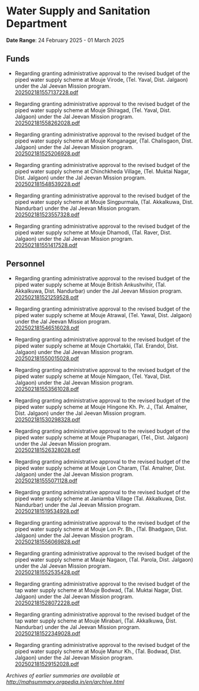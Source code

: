 # Water Supply and Sanitation Department

**Date Range**: 24 February 2025 - 01 March 2025


## Funds
- Regarding granting administrative approval to the revised budget of the piped water supply scheme at Mouje Virode, (Tel. Yaval, Dist. Jalgaon) under the Jal Jeevan Mission program.\
  [202502181557137228.pdf](https://gr.maharashtra.gov.in/Site/Upload/Government%20Resolutions/English/202502181557137228.pdf)

- Regarding granting administrative approval to the revised budget of the piped water supply scheme at Mouje Shiragad, (Tel. Yaval, Dist. Jalgaon) under the Jal Jeevan Mission program.\
  [202502181558262028.pdf](https://gr.maharashtra.gov.in/Site/Upload/Government%20Resolutions/English/202502181558262028.pdf)

- Regarding granting administrative approval to the revised budget of the piped water supply scheme at Mouje Konganagar, (Tal. Chalisgaon, Dist. Jalgaon) under the Jal Jeevan Mission program.\
  [202502181525206928.pdf](https://gr.maharashtra.gov.in/Site/Upload/Government%20Resolutions/English/202502181525206928.pdf)

- Regarding granting administrative approval to the revised budget of the piped water supply scheme at Chinchkheda Village, (Tel. Muktai Nagar, Dist. Jalgaon) under the Jal Jeevan Mission program.\
  [202502181548539228.pdf](https://gr.maharashtra.gov.in/Site/Upload/Government%20Resolutions/English/202502181548539228.pdf)

- Regarding granting administrative approval to the revised budget of the piped water supply scheme at Mouje Singpurmala, (Tal. Akkalkuwa, Dist. Nandurbar) under the Jal Jeevan Mission program.\
  [202502181523557328.pdf](https://gr.maharashtra.gov.in/Site/Upload/Government%20Resolutions/English/202502181523557328.pdf)

- Regarding granting administrative approval to the revised budget of the piped water supply scheme at Mouje Dhamodi, (Tal. Raver, Dist. Jalgaon) under the Jal Jeevan Mission program.\
  [202502181551417528.pdf](https://gr.maharashtra.gov.in/Site/Upload/Government%20Resolutions/English/202502181551417528.pdf)

## Personnel
- Regarding granting administrative approval to the revised budget of the piped water supply scheme at Mouje British Ankushvihir, (Tal. Akkalkuwa, Dist. Nandurbar) under the Jal Jeevan Mission program.\
  [202502181521259528.pdf](https://gr.maharashtra.gov.in/Site/Upload/Government%20Resolutions/English/202502181521259528.pdf)

- Regarding granting administrative approval to the revised budget of the piped water supply scheme at Mouje Atrawal, (Tel. Yawal, Dist. Jalgaon) under the Jal Jeevan Mission program.\
  [202502181546516028.pdf](https://gr.maharashtra.gov.in/Site/Upload/Government%20Resolutions/English/202502181546516028.pdf)

- Regarding granting administrative approval to the revised budget of the piped water supply scheme at Mouje Chortakki, (Tal. Erandol, Dist. Jalgaon) under the Jal Jeevan Mission program.\
  [202502181550015028.pdf](https://gr.maharashtra.gov.in/Site/Upload/Government%20Resolutions/English/202502181550015028.pdf)

- Regarding granting administrative approval to the revised budget of the piped water supply scheme at Mouje Nimgaon, (Tel. Yaval, Dist. Jalgaon) under the Jal Jeevan Mission program.\
  [202502181553561028.pdf](https://gr.maharashtra.gov.in/Site/Upload/Government%20Resolutions/English/202502181553561028.pdf)

- Regarding granting administrative approval to the revised budget of the piped water supply scheme at Mouje Hingone Kh. Pr. J., (Tal. Amalner, Dist. Jalgaon) under the Jal Jeevan Mission program.\
  [202502181530298328.pdf](https://gr.maharashtra.gov.in/Site/Upload/Government%20Resolutions/English/202502181530298328.pdf)

- Regarding granting administrative approval to the revised budget of the piped water supply scheme at Mouje Phupanagari, (Tel., Dist. Jalgaon) under the Jal Jeevan Mission program.\
  [202502181526328028.pdf](https://gr.maharashtra.gov.in/Site/Upload/Government%20Resolutions/English/202502181526328028.pdf)

- Regarding granting administrative approval to the revised budget of the piped water supply scheme at Mouje Lon Charam, (Tal. Amalner, Dist. Jalgaon) under the Jal Jeevan Mission program.\
  [202502181555071128.pdf](https://gr.maharashtra.gov.in/Site/Upload/Government%20Resolutions/English/202502181555071128.pdf)

- Regarding granting administrative approval to the revised budget of the piped water supply scheme at Janiamba Village (Tal. Akkalkuwa, Dist. Nandurbar) under the Jal Jeevan Mission program.\
  [202502181519534928.pdf](https://gr.maharashtra.gov.in/Site/Upload/Government%20Resolutions/English/202502181519534928.pdf)

- Regarding granting administrative approval to the revised budget of the piped water supply scheme at Mouje Lon Pr. Bh., (Tal. Bhadgaon, Dist. Jalgaon) under the Jal Jeevan Mission program.\
  [202502181556069828.pdf](https://gr.maharashtra.gov.in/Site/Upload/Government%20Resolutions/English/202502181556069828.pdf)

- Regarding granting administrative approval to the revised budget of the piped water supply scheme at Mauje Nagaon, (Tal. Parola, Dist. Jalgaon) under the Jal Jeevan Mission program.\
  [202502181552535428.pdf](https://gr.maharashtra.gov.in/Site/Upload/Government%20Resolutions/English/202502181552535428.pdf)

- Regarding granting administrative approval to the revised budget of the tap water supply scheme at Mouje Bodwad, (Tal. Muktai Nagar, Dist. Jalgaon) under the Jal Jeevan Mission program.\
  [202502181528072228.pdf](https://gr.maharashtra.gov.in/Site/Upload/Government%20Resolutions/English/202502181528072228.pdf)

- Regarding granting administrative approval to the revised budget of the tap water supply scheme at Mouje Mirabari, (Tal. Akkalkuwa, Dist. Nandurbar) under the Jal Jeevan Mission program.\
  [202502181522349028.pdf](https://gr.maharashtra.gov.in/Site/Upload/Government%20Resolutions/English/202502181522349028.pdf)

- Regarding granting administrative approval to the revised budget of the piped water supply scheme at Mouje Manur Kh., (Tal. Bodwad, Dist. Jalgaon) under the Jal Jeevan Mission program.\
  [202502181529152028.pdf](https://gr.maharashtra.gov.in/Site/Upload/Government%20Resolutions/English/202502181529152028.pdf)


*Archives of earlier summaries are available at http://mahsummary.orgpedia.in/en/archive.html*